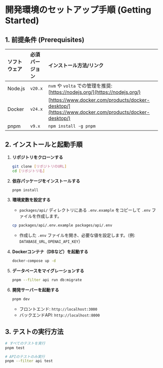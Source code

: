 # 開発環境のセットアップ手順 (Getting Started)

## 1. 前提条件 (Prerequisites)

| ソフトウェア | 必須バージョン | インストール方法/リンク                                 |
| :----------- | :------------- | :------------------------------------------------------ |
| Node.js      | `v20.x`        | `nvm` や `volta` での管理を推奨: [https://nodejs.org/](https://nodejs.org/) |
| Docker       | `v24.x`        | [https://www.docker.com/products/docker-desktop/](https://www.docker.com/products/docker-desktop/) |
| pnpm         | `v9.x`         | `npm install -g pnpm`                                   |

## 2. インストールと起動手順

1.  **リポジトリをクローンする**
    ```bash
    git clone [リポジトリのURL]
    cd [リポジトリ名]
    ```

2.  **依存パッケージをインストールする**
    ```bash
    pnpm install
    ```

3.  **環境変数を設定する**
    * `packages/api/` ディレクトリにある `.env.example` をコピーして `.env` ファイルを作成します。
    ```bash
    cp packages/api/.env.example packages/api/.env
    ```
    * 作成した `.env` ファイルを開き、必要な値を設定します。（例: `DATABASE_URL`, `OPENAI_API_KEY`）

4.  **Dockerコンテナ（DBなど）を起動する**
    ```bash
    docker-compose up -d
    ```

5.  **データベースをマイグレーションする**
    ```bash
    pnpm --filter api run db:migrate
    ```

6.  **開発サーバーを起動する**
    ```bash
    pnpm dev
    ```
    * フロントエンド: `http://localhost:3000`
    * バックエンドAPI: `http://localhost:8000`

## 3. テストの実行方法

```bash
# すべてのテストを実行
pnpm test

# APIのテストのみ実行
pnpm --filter api test
